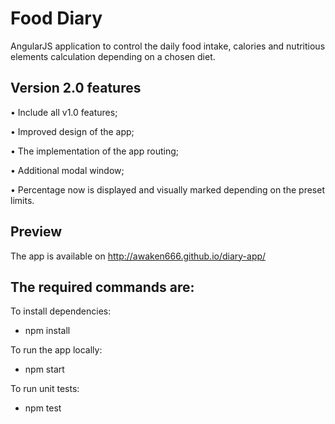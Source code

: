 # Food Diary

AngularJS application to control the daily food intake, calories and nutritious elements calculation depending on a chosen diet. 

## Version 2.0 features 

• Include all v1.0 features; 

• Improved design of the app; 

• The implementation of the app routing; 

• Additional modal window; 

• Percentage now is displayed and visually marked depending on the preset limits. 


## Preview 

The app is available on http://awaken666.github.io/diary-app/ 

## The required commands are: 

 To install dependencies:
 
  - npm install
  
 To run the app locally:
 
  - npm start
   
 To run unit tests:
 
  - npm test
